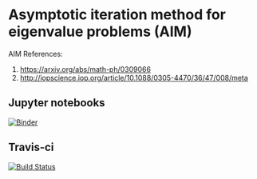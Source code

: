 # Asymptotic iteration method for eigenvalue problems (AIM)

AIM References:
1. https://arxiv.org/abs/math-ph/0309066
2. http://iopscience.iop.org/article/10.1088/0305-4470/36/47/008/meta


## Jupyter notebooks
[![Binder](https://mybinder.org/badge_logo.svg)](http://mybinder.org:/repo/mkarakoc/aim)
## Travis-ci
[![Build Status](https://travis-ci.org/mkarakoc/aim.svg?branch=master)](https://travis-ci.org/mkarakoc/aim)

